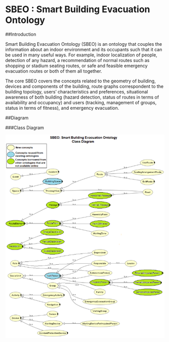# SBEO : Smart Building Evacuation Ontology

##Introduction

Smart Building Evacuation Ontology (SBEO) is an ontology that couples the information about an indoor environment and its occupants such that it can be used in many useful ways. For example, indoor localization of people, detection of any hazard, a recommendation of normal routes such as shopping or stadium seating routes, or safe and feasible emergency evacuation routes or both of them all together.  

The core SBEO covers the concepts related to the geometry of building, devices and components of the building, route graphs correspondent to the building topology, users’ characteristics and preferences, situational awareness of both building (hazard detection, status of routes in terms of availability and occupancy) and users (tracking, management of groups, status in terms of fitness), and emergency evacuation.

##Diagram 

###Class Diagram

<p align="center">
  <img src="Figures/SBEO_Class_Diagram_updated.png"/>
</p>
